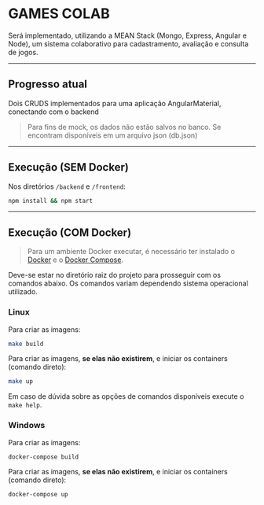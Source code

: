 # GAMES COLAB

Será implementado, utilizando a MEAN Stack (Mongo, Express, Angular e Node), um sistema colaborativo para cadastramento, avaliação e consulta de jogos.

----------

## Progresso atual

Dois CRUDS implementados para uma aplicação AngularMaterial, conectando com o backend

> Para fins de mock, os dados não estão salvos no banco. Se encontram disponíveis em um arquivo json (db.json)

----------

## Execução (SEM Docker)

Nos diretórios `/backend` e `/frontend`:

```bash
npm install && npm start
```

----------

## Execução (COM Docker)

> Para um ambiente Docker executar, é necessário ter instalado o [Docker](https://docs.docker.com/engine/install/) e o [Docker Compose](https://docs.docker.com/compose/install/).

Deve-se estar no diretório raiz do projeto para prosseguir com os comandos abaixo. Os comandos variam dependendo sistema operacional utilizado.

### Linux

Para criar as imagens:

```bash
make build
```

Para criar as imagens, **se elas não existirem**, e iniciar os containers (comando direto):

```bash
make up
```

Em caso de dúvida sobre as opções de comandos disponíveis execute o `make help`.

### Windows

Para criar as imagens:

```bash
docker-compose build
```

Para criar as imagens, **se elas não existirem**, e iniciar os containers (comando direto):

```bash
docker-compose up
```
